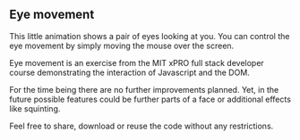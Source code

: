 ## Eye movement

This little animation shows a pair of eyes looking at you. You can control the eye movement by simply moving the mouse over the screen.

Eye movement is an exercise from the MIT xPRO full stack developer course demonstrating the interaction of Javascript and the DOM.

For the time being there are no further improvements planned. Yet, in the future possible features could be further parts of a face or additional effects like squinting.

Feel free to share, download or reuse the code without any restrictions.
